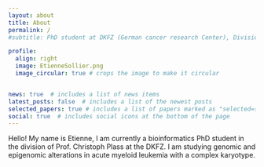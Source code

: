 ```yaml
---
layout: about
title: About
permalink: /
#subtitle: PhD student at DKFZ (German cancer research Center), Division of Cancer Epigenomics, Heidelberg, Germany

profile:
  align: right
  image: EtienneSollier.png
  image_circular: true # crops the image to make it circular


news: true  # includes a list of news items
latest_posts: false  # includes a list of the newest posts
selected_papers: true # includes a list of papers marked as "selected={true}"
social: true  # includes social icons at the bottom of the page
---
```


Hello! My name is Etienne, I am currently a bioinformatics PhD student in the division of Prof. Christoph Plass at the DKFZ. I am studying genomic and epigenomic alterations in acute myeloid leukemia with a complex karyotype. 
